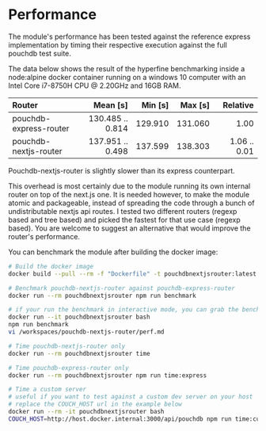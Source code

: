 # Performance

The module's performance has been tested against the reference express implementation by timing their respective execution against the full pouchdb test suite.

The data below shows the result of the hyperfine benchmarking inside a node:alpine docker container running on a windows 10 computer with an Intel Core i7-8750H CPU @ 2.20GHz and 16GB RAM.

| Router                 |         Mean [s] | Min [s] | Max [s] |     Relative |
| :--------------------- | ---------------: | ------: | ------: | -----------: |
| pouchdb-express-router | 130.485 .. 0.814 | 129.910 | 131.060 |         1.00 |
| pouchdb-nextjs-router  | 137.951 .. 0.498 | 137.599 | 138.303 | 1.06 .. 0.01 |

Pouchdb-nextjs-router is slightly slower than its express counterpart.

This overhead is most certainly due to the module running its own internal router on top of the next.js one. It is needed however, to make the module atomic and packageable, instead of spreading the code through a bunch of undistributable nextjs api routes. I tested two different routers (regexp based and tree based) and picked the fastest for that use case (regexp based). You are welcome to suggest an alternative that would improve the router's performance.

You can benchmark the module after building the docker image:

```bash
# Build the docker image
docker build --pull --rm -f "Dockerfile" -t pouchdbnextjsrouter:latest "."

# Benchmark pouchdb-nextjs-router against pouchdb-express-router
docker run --rm pouchdbnextjsrouter npm run benchmark

# if your run the benchmark in interactive mode, you can grab the benchmark's result formatted in markdown from /workspaces/pouchdb-nextjs-router/perf.md
docker run --it pouchdbnextjsrouter bash
npm run benchmark
vi /workspaces/pouchdb-nextjs-router/perf.md

# Time pouchdb-nextjs-router only
docker run --rm pouchdbnextjsrouter time

# Time pouchdb-express-router only
docker run --rm pouchdbnextjsrouter npm run time:express

# Time a custom server
# useful if you want to test against a custom dev server on your host
# replace the COUCH_HOST url in the example below
docker run --rm -it pouchdbnextjsrouter bash
COUCH_HOST=http://host.docker.internal:3000/api/pouchdb npm run time:custom
```
